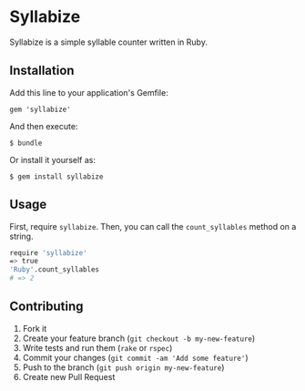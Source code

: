 # Syllabize

Syllabize is a simple syllable counter written in Ruby.

## Installation

Add this line to your application's Gemfile:

    gem 'syllabize'

And then execute:

    $ bundle

Or install it yourself as:

    $ gem install syllabize

## Usage

First, require `syllabize`. Then, you can call the `count_syllables` method on a string.

```bash
require 'syllabize'
=> true
'Ruby'.count_syllables
# => 2
```

## Contributing

1. Fork it
2. Create your feature branch (`git checkout -b my-new-feature`)
3. Write tests and run them (`rake` or `rspec`)
4. Commit your changes (`git commit -am 'Add some feature'`)
5. Push to the branch (`git push origin my-new-feature`)
6. Create new Pull Request
